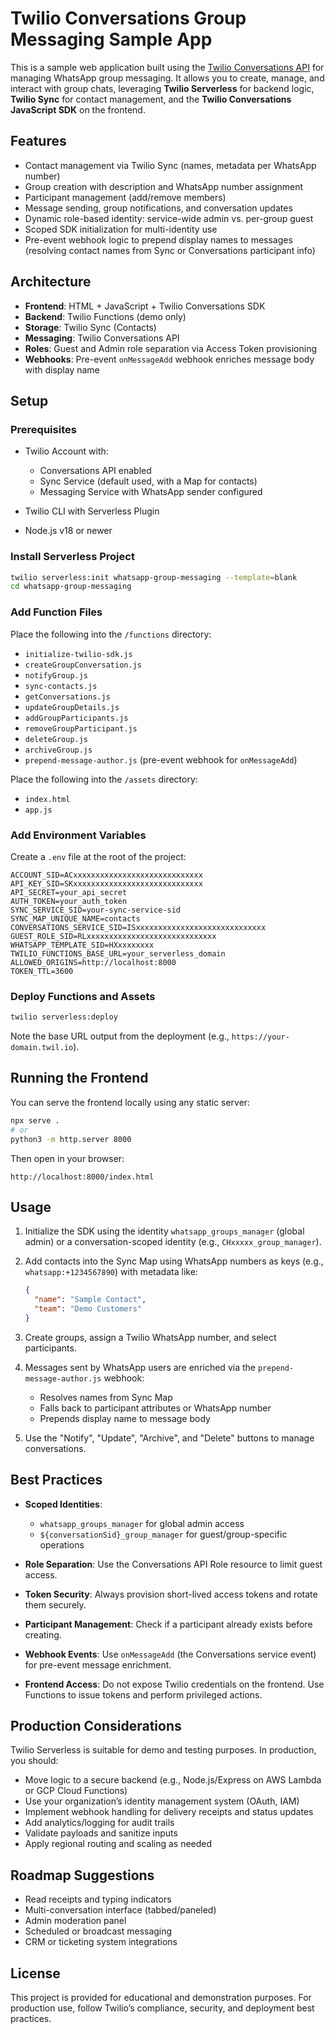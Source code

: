 # Twilio Conversations Group Messaging Sample App

This is a sample web application built using the [Twilio Conversations API](https://www.twilio.com/docs/conversations) for managing WhatsApp group messaging. It allows you to create, manage, and interact with group chats, leveraging **Twilio Serverless** for backend logic, **Twilio Sync** for contact management, and the **Twilio Conversations JavaScript SDK** on the frontend.

## Features

* Contact management via Twilio Sync (names, metadata per WhatsApp number)
* Group creation with description and WhatsApp number assignment
* Participant management (add/remove members)
* Message sending, group notifications, and conversation updates
* Dynamic role-based identity: service-wide admin vs. per-group guest
* Scoped SDK initialization for multi-identity use
* Pre-event webhook logic to prepend display names to messages
  (resolving contact names from Sync or Conversations participant info)

## Architecture

* **Frontend**: HTML + JavaScript + Twilio Conversations SDK
* **Backend**: Twilio Functions (demo only)
* **Storage**: Twilio Sync (Contacts)
* **Messaging**: Twilio Conversations API
* **Roles**: Guest and Admin role separation via Access Token provisioning
* **Webhooks**: Pre-event `onMessageAdd` webhook enriches message body with display name

## Setup

### Prerequisites

* Twilio Account with:

  * Conversations API enabled
  * Sync Service (default used, with a Map for contacts)
  * Messaging Service with WhatsApp sender configured
* Twilio CLI with Serverless Plugin
* Node.js v18 or newer

### Install Serverless Project

```bash
twilio serverless:init whatsapp-group-messaging --template=blank
cd whatsapp-group-messaging
```

### Add Function Files

Place the following into the `/functions` directory:

* `initialize-twilio-sdk.js`
* `createGroupConversation.js`
* `notifyGroup.js`
* `sync-contacts.js`
* `getConversations.js`
* `updateGroupDetails.js`
* `addGroupParticipants.js`
* `removeGroupParticipant.js`
* `deleteGroup.js`
* `archiveGroup.js`
* `prepend-message-author.js` (pre-event webhook for `onMessageAdd`)

Place the following into the `/assets` directory:

* `index.html`
* `app.js`

### Add Environment Variables

Create a `.env` file at the root of the project:

```env
ACCOUNT_SID=ACxxxxxxxxxxxxxxxxxxxxxxxxxxxxx
API_KEY_SID=SKxxxxxxxxxxxxxxxxxxxxxxxxxxxxx
API_SECRET=your_api_secret
AUTH_TOKEN=your_auth_token
SYNC_SERVICE_SID=your-sync-service-sid
SYNC_MAP_UNIQUE_NAME=contacts
CONVERSATIONS_SERVICE_SID=ISxxxxxxxxxxxxxxxxxxxxxxxxxxxxx
GUEST_ROLE_SID=RLxxxxxxxxxxxxxxxxxxxxxxxxxxxxx
WHATSAPP_TEMPLATE_SID=HXxxxxxxxx
TWILIO_FUNCTIONS_BASE_URL=your_serverless_domain
ALLOWED_ORIGINS=http://localhost:8000
TOKEN_TTL=3600
```

### Deploy Functions and Assets

```bash
twilio serverless:deploy
```

Note the base URL output from the deployment (e.g., `https://your-domain.twil.io`).

## Running the Frontend

You can serve the frontend locally using any static server:

```bash
npx serve .
# or
python3 -m http.server 8000
```

Then open in your browser:

```
http://localhost:8000/index.html
```

## Usage

1. Initialize the SDK using the identity `whatsapp_groups_manager` (global admin) or a conversation-scoped identity (e.g., `CHxxxxx_group_manager`).

2. Add contacts into the Sync Map using WhatsApp numbers as keys (e.g., `whatsapp:+1234567890`) with metadata like:

   ```json
   {
     "name": "Sample Contact",
     "team": "Demo Customers"
   }
   ```

3. Create groups, assign a Twilio WhatsApp number, and select participants.

4. Messages sent by WhatsApp users are enriched via the `prepend-message-author.js` webhook:

   * Resolves names from Sync Map
   * Falls back to participant attributes or WhatsApp number
   * Prepends display name to message body

5. Use the "Notify", "Update", "Archive", and "Delete" buttons to manage conversations.

## Best Practices

* **Scoped Identities**:

  * `whatsapp_groups_manager` for global admin access
  * `${conversationSid}_group_manager` for guest/group-specific operations
* **Role Separation**: Use the Conversations API Role resource to limit guest access.
* **Token Security**: Always provision short-lived access tokens and rotate them securely.
* **Participant Management**: Check if a participant already exists before creating.
* **Webhook Events**: Use `onMessageAdd` (the Conversations service event) for pre-event message enrichment.
* **Frontend Access**: Do not expose Twilio credentials on the frontend. Use Functions to issue tokens and perform privileged actions.

## Production Considerations

Twilio Serverless is suitable for demo and testing purposes. In production, you should:

* Move logic to a secure backend (e.g., Node.js/Express on AWS Lambda or GCP Cloud Functions)
* Use your organization’s identity management system (OAuth, IAM)
* Implement webhook handling for delivery receipts and status updates
* Add analytics/logging for audit trails
* Validate payloads and sanitize inputs
* Apply regional routing and scaling as needed

## Roadmap Suggestions

* Read receipts and typing indicators
* Multi-conversation interface (tabbed/paneled)
* Admin moderation panel
* Scheduled or broadcast messaging
* CRM or ticketing system integrations

## License

This project is provided for educational and demonstration purposes. For production use, follow Twilio’s compliance, security, and deployment best practices.
